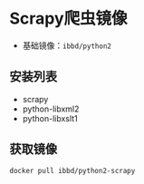 # Scrapy爬虫镜像

- 基础镜像：`ibbd/python2`

## 安装列表

- scrapy
- python-libxml2
- python-libxslt1

## 获取镜像 

```sh 
docker pull ibbd/python2-scrapy
```


